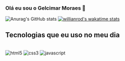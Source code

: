 

### Olá eu sou o Gelcimar Moraes 🖖

![Anurag's GitHub stats](https://github-readme-stats.vercel.app/api?username=GelcimarMoraes&show_icons=true&theme=radical)
[![willianrod's wakatime stats](https://github-readme-stats.vercel.app/api/wakatime?username=GelcimarMoraes)](https://github.com/GelcimarMoraes)

## Tecnologias que eu uso no meu dia

<div style="display: inline_block"></br>
    <img align="center" alt="html5" src="https://img.shields.io/badge/HTML5-E34F26?style=for-the-badge&logo=html5&logoColor=white"/>
    <img align="center" alt="css3" src="https://img.shields.io/badge/CSS3-1572B6?style=for-the-badge&logo=css3&logoColor=white"/>
    <img align="center" alt="javascript" src="https://img.shields.io/badge/JavaScript-F7DF1E?style=for-the-badge&logo=javascript&logoColor=black"/>
</div>
